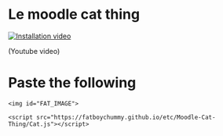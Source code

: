 # Le moodle cat thing

[![Installation video](https://img.youtube.com/vi/8GANBUA5Qe8/0.jpg)](https://youtu.be/8GANBUA5Qe8)

(Youtube video)

# Paste the following 

```
<img id="FAT_IMAGE">

<script src="https://fatboychummy.github.io/etc/Moodle-Cat-Thing/Cat.js"></script>
```
